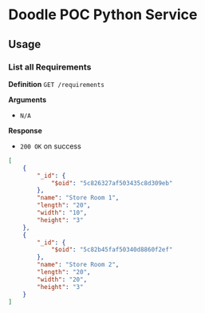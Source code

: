 # Doodle POC Python Service

## Usage


### List all Requirements

**Definition**
`GET /requirements`

**Arguments**
- `N/A`

**Response**
- `200 OK` on success

```json
[
    {
        "_id": {
            "$oid": "5c826327af503435c8d309eb"
        },
        "name": "Store Room 1",
        "length": "20",
        "width": "10",
        "height": "3"
    },
    {
        "_id": {
            "$oid": "5c82b45faf50340d8860f2ef"
        },
        "name": "Store Room 2",
        "length": "20",
        "width": "20",
        "height": "3"
    }
]
```

